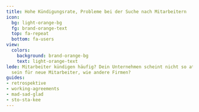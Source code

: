 ```yaml
---
title: Hohe Kündigungsrate, Probleme bei der Suche nach Mitarbeitern
icon:
  bg: light-orange-bg
  fg: brand-orange-text
  top: fa-repeat
  bottom: fa-users
view:
  colors:
    background: brand-orange-bg
    text: light-orange-text
lede: Mitarbeiter kündigen häufig? Dein Unternehmen scheint nicht so attraktiv zu
  sein für neue Mitarbeiter, wie andere Firmen?
guides:
- retrospektive
- working-agreements
- mad-sad-glad
- sto-sta-kee
---
```


